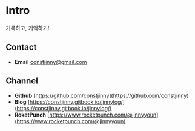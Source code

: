 # Intro

기록하고, 기억하기!

## Contact

* **Email** [constjinny@gmail.com](mailto:constjinny@gmail.com)

## Channel

* **Github** [https://github.com/constjinny](https://github.com/constjinny)
* **Blog** [https://constjinny.gitbook.io/jinnylog/](https://constjinny.gitbook.io/jinnylog/)
* **RoketPunch** [https://www.rocketpunch.com/@jinnyyoun](https://www.rocketpunch.com/@jinnyyoun)

